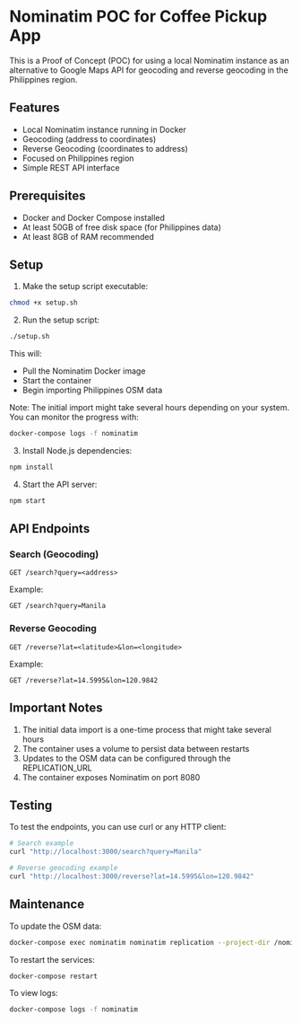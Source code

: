 # Nominatim POC for Coffee Pickup App

This is a Proof of Concept (POC) for using a local Nominatim instance as an alternative to Google Maps API for geocoding and reverse geocoding in the Philippines region.

## Features

- Local Nominatim instance running in Docker
- Geocoding (address to coordinates)
- Reverse Geocoding (coordinates to address)
- Focused on Philippines region
- Simple REST API interface

## Prerequisites

- Docker and Docker Compose installed
- At least 50GB of free disk space (for Philippines data)
- At least 8GB of RAM recommended

## Setup

1. Make the setup script executable:
```bash
chmod +x setup.sh
```

2. Run the setup script:
```bash
./setup.sh
```

This will:
- Pull the Nominatim Docker image
- Start the container
- Begin importing Philippines OSM data

Note: The initial import might take several hours depending on your system. You can monitor the progress with:
```bash
docker-compose logs -f nominatim
```

3. Install Node.js dependencies:
```bash
npm install
```

4. Start the API server:
```bash
npm start
```

## API Endpoints

### Search (Geocoding)
```
GET /search?query=<address>
```
Example:
```
GET /search?query=Manila
```

### Reverse Geocoding
```
GET /reverse?lat=<latitude>&lon=<longitude>
```
Example:
```
GET /reverse?lat=14.5995&lon=120.9842
```

## Important Notes

1. The initial data import is a one-time process that might take several hours
2. The container uses a volume to persist data between restarts
3. Updates to the OSM data can be configured through the REPLICATION_URL
4. The container exposes Nominatim on port 8080

## Testing

To test the endpoints, you can use curl or any HTTP client:

```bash
# Search example
curl "http://localhost:3000/search?query=Manila"

# Reverse geocoding example
curl "http://localhost:3000/reverse?lat=14.5995&lon=120.9842"
```

## Maintenance

To update the OSM data:
```bash
docker-compose exec nominatim nominatim replication --project-dir /nominatim
```

To restart the services:
```bash
docker-compose restart
```

To view logs:
```bash
docker-compose logs -f nominatim
``` 